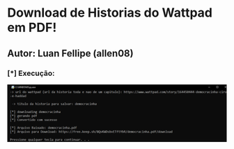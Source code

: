 # Download de Historias do Wattpad em PDF! 
## Autor: Luan Fellipe (allen08)



### [*] Execução:

![Alt text](Execucao.png "Title")